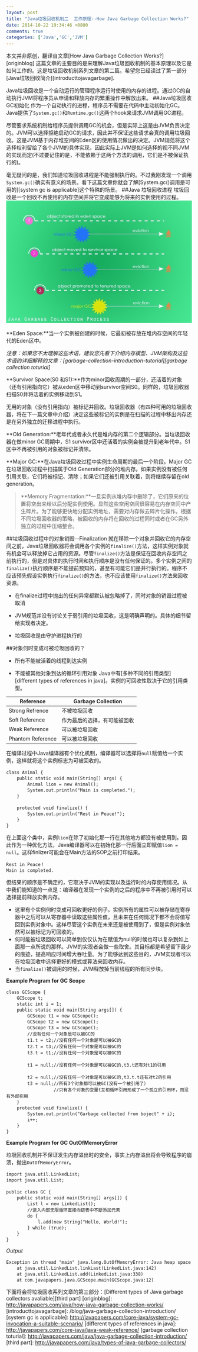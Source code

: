 ```yaml
---
layout: post
title: "Java垃圾回收机制二  工作原理--How Java Garbage Collection Works?"
date: 2014-10-22 19:34:46 +0800
comments: true
categories: ['Java','GC','JVM']
---
```

本文并非原创，翻译自文章[How Java Garbage Collection Works?][originblog]
这篇文章的主要目的是来理解Java垃圾回收机制的基本原理以及它是如何工作的。这是垃圾回收机制系列文章的第二篇。希望您已经读过了第一部分[Java垃圾回收简介][introducttojavagarbage].

Java垃圾回收是一个自动运行的管理程序运行时使用的内存的进程。通过GC的自动执行JVM将程序员从申请和释放内存的繁重操作中解放出来。
##Java垃圾回收GC初始化
作为一个自动执行的进程，程序员不需要在代码中主动初始化GC。Java提供了`System.gc()`和`Runtime.gc()`这两个hook来请求JVM调用GC进程。

尽管要求系统机制给程序员提供调用GC的机会，但是实际上这是由JVM负责决定的。JVM可以选择拒绝启动GC的请求，因此并不保证这些请求会真的调用垃圾回收。这是JVM基于内存堆空间的Eden区的使用情况做出的决定。JVM规范将这个选择权利留给了各个JVM的具体实现，因此实际上JVM是如何选择的视不同JVM的实现而定(不过要记住的是，不能依赖于这两个方法的调用，它们是不被保证执行的)。

毫无疑问的是，我们知道垃圾回收进程是不能强制执行的。不过我刚发现一个调用`System.gc()`确实有意义的场景。看下这篇文章你就会了解[System.gc()调用是可用的][system gc is applicable]这个特殊的场景。
##Java 垃圾回收进程
垃圾回收是一个回收不再使用的内存空间并将它变成能够为将来的实例使用的过程。![java gc collection process3](/images/howjavaGCworks/Java-Garbage-Collection-Process3_thumb.jpg)
<!--more-->
**Eden Space:**当一个实例被创建的时候，它最初被存放在堆内存空间的年轻代的Eden区中。

*注意：如果您不太理解这些术语，建议您先看下介绍内存模型、JVM架构及这些术语的详细解释的文章：[garbage-collection-introduction-tutorial][garbage collection toturial]*

**Survivor Space(S0 和S1):**作为minor回收周期的一部分，还活着的对象（还有引用指向它）被从eden区中移动到survivor空间S0。同样的，垃圾回收器扫描S0并将活着的实例移动到S1。

无用的对象（没有引用指向）被标记并回收。垃圾回收器（有四种可用的垃圾回收器，将在下一篇文章中介绍）决定这些被标记的实例是在扫描的过程中移出内存还是在另外独立的迁移进程中执行。

**Old Generation:**老年代或者永久代是堆内存的第二个逻辑部分。当垃圾回收器在做minor GC周期中，S1 survivor区中还活着的实例会被提升到老年代中。S1区中不再被引用的对象被标记并清除。

**Major GC:**在Java垃圾回收过程中实例生命周期的最后一个阶段。Major GC在垃圾回收过程中扫描属于Old Generation部分的堆内存。如果实例没有被任何引用关联，它们将被标记、清除；如果它们还被引用关联着，则将继续存留在old generation。

>**Memory Fragmentation:**一旦实例从堆内存中删除了，它们原来的位置将空出来给以后分配实例使用。显然这些空闲空间很容易在内存空间中产生碎片。为了能够更快地分配实例地址，需要对内存做去碎片化操作。根据不同垃圾回收器的策略，被回收的内存将在回收的过程同时或者在GC另外独立的过程中压缩整合。

##垃圾回收过程中的对象销毁--Finalization
就在移除一个对象并回收它的内存空间之前，Java垃圾回收器将会调用各个实例的`finalize()`方法，这样实例对象就有机会可以释放掉它占用的资源。尽管`finalize()`方法是保证在回收内存空间之前执行的，但是对具体的执行时间和执行顺序是没有任何保证的。多个实例之间的`finalize()`执行顺序是不能提前预知的，甚至有可能它们是并行执行的。程序不应该预先假设实例执行`finalize()`的方法，也不应该使用`finalize()`方法来回收资源。

+ 在finalize过程中抛出的任何异常都默认被忽略掉了，同时对象的销毁过程被取消
- JVM规范并没有讨论关于弱引用的垃圾回收，这是明确声明的。具体的细节留给实现者决定。
* 垃圾回收是由守护进程执行的

##对象何时变成可被垃圾回收的？
* 所有不能被活着的线程到达实例
+ 不能被其他对象到达的循环引用对象
Java中有[多种不同的引用类型][different types of references in java]。实例的可回收性取决于它的引用类型。

| Reference   | Garbage Collection |
| ----------- | ------------------ |
| Strong Refrence | 不被垃圾回收   |
| Soft Reference | 作为最后的选择，有可能被回收|
| Weak Reference | 可以被垃圾回收 |
| Phantom Reference | 可以被垃圾回收|

在编译过程中Java编译器有个优化机制，编译器可以选择将`null`赋值给一个实例，这样就将这个实例标志为可被回收的。

    class Animal {
        public static void main(String[] args) {
            Animal lion = new Animal();
            System.out.println("Main is completed.");
        }
    
        protected void finalize() {
            System.out.println("Rest in Peace!");
        }
    }

在上面这个类中，实例`lion`在除了初始化那一行在其他地方都没有被使用到。因此作为一种优化方法，Java编译器可以在初始化那一行后面立即赋值`lion = null`。这样finlizer可能会在Main方法的SOP之前打印结果。

	Rest in Peace！
	Main is completed.

但结果的顺序是不确定的，它取决于JVM的实现以及运行时的内存使用情况。从中我们能知道的一点是：编译器在发现一个实例的之后的程序中不再被引用时可以选择提前释放实例内存。

* 这里有个实例何时变成可回收更好的例子。实例所有的属性可以被存储在寄存器中之后可以从寄存器中读取这些属性值，且未来在任何情况下都不会将值写回到实例对象中。这样尽管这个实例在未来还是被使用到了，但是实例对象依然可以被标记为可回收的。
* 何时能被垃圾回收可以简单到仅仅认为在赋值为null的时候也可以复杂到如上面那一点所说的那样。JVM的实现者会做一些取舍。其目标都是希望留下最少的痕迹，提高响应时间增大吞吐量。为了能够达到这些目的，JVM实现者可以在垃圾回收中选择更好的模式或算法来回收内存。
* 当`finalize()`被调用的时候，JVM释放掉当前线程的所有同步块。

**Example Program for GC Scope**

	class GCScope {
		GCScope t;
		static int i = 1;
		public static void main(String args[]) {
			GCScope t1 = new GCScope();
			GCScope t2 = new GCScope();
			GCScope t3 = new GCScope();
			//没有任何一个对象是可以被GC的
			t1.t = t2;//没有任何一个对象是可以被GC的
			t2.t = t3;//没有任何一个对象是可以被GC的
			t3.t = t1;//没有任何一个对象是可以被GC的
			
			t1 = null;//没有任何一个对象是可以被GC的,t3.t还有对t1的引用

			t2 = null;//没有任何一个对象是可以被GC的,t3.t.t还有对t2的引用
			t3 = null;//所有3个对象都可以被GC(没有一个被引用了）
			          //只有各个对象的变量t互相循环引用形成了一个孤立的引用环，而没有外部引用
		}
		protected void finalize() {
			System.out.println("Garbage collected from boject" + i);
			i++;
		}
	}

**Example Program for GC OutOfMemoryError**

垃圾回收机制并不保证发生内存溢出时的安全，事实上内存溢出将会导致程序的崩溃，抛出`OutOfMemoryError`。

	import java.util.LinkedList;
	import java.util.List;
	
	public class GC {
		public static void main(String[] args[]) {
			List l = new LinkedList();
			//进入内部无限循环直接向链表中不断添加元素
			do {
				l.add(new String("Hello, World!");
			} while (true);
		}
	}

*Output*

	Exception in thread "main" java.lang.OutOfMemoryError: Java heap space
		at java.util.LinkedList.linkLast(LinkedList.java:142)
		at java.util.LinkedList.add(LinkedList.java:338)
		at com.javapapers.java.GCScope.main(GCScope.java:12)

下面将会将垃圾回收系列文章的第三部分：[Different types of Java garbage collectors avaliable][third part]
[originblog]: http://javapapers.com/java/how-java-garbage-collection-works/
[introducttojavagarbage]: /blog/java-garbage-collection-introduction/
[system gc is applicable]: http://javapapers.com/core-java/system-gc-invocation-a-suitable-scenario/
[different types of references in java]: http://javapapers.com/core-java/java-weak-reference/
[garbage collection toturial]: http://javapapers.com/java/java-garbage-collection-introduction/
[third part]: http://javapapers.com/java/types-of-java-garbage-collectors/
